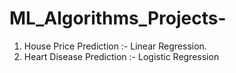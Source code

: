 # ML_Algorithms_Projects-

1. House Price Prediction :- Linear Regression.
2. Heart Disease Prediction  :- Logistic Regression
